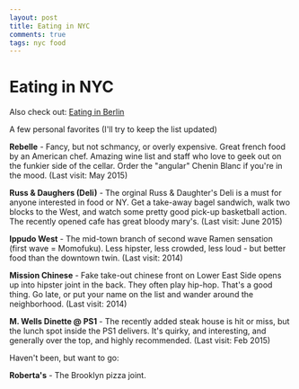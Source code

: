 ```yaml
---
layout: post
title: Eating in NYC 
comments: true
tags: nyc food
---
```

# Eating in NYC 

Also check out: [Eating in Berlin](http://1l2p.net/2014/06/06/Eating-in-Berlin.html)

A few personal favorites (I'll try to keep the list updated)

**Rebelle** - Fancy, but not schmancy, or overly expensive. Great french food by an American chef. Amazing wine list and staff who love to geek out on the funkier side of the cellar. Order the "angular" Chenin Blanc if you're in the mood. (Last visit: May 2015)

**Russ & Daughers (Deli)** - The orginal Russ & Daughter's Deli is a must for anyone interested in food or NY. Get a take-away bagel sandwich, walk two blocks to the West, and watch some pretty good pick-up basketball action. The recently opened cafe has great bloody mary's. (Last visit: June 2015)

**Ippudo West** - The mid-town branch of second wave Ramen sensation (first wave = Momofuku). Less hipster, less crowded, less loud - but better food than the downtown twin. (Last visit: 2014)

**Mission Chinese** - Fake take-out chinese front on Lower East Side opens up into hipster joint in the back. They often play hip-hop. That's a good thing. Go late, or put your name on the list and wander around the neighborhood. (Last visit: 2014)

**M. Wells Dinette @ PS1** - The recently added steak house is hit or miss, but the lunch spot inside the PS1 delivers. It's quirky, and interesting, and generally over the top, and highly recommended. (Last visit: Feb 2015)
 
Haven't been, but want to go:

**Roberta's** - The Brooklyn pizza joint. 


